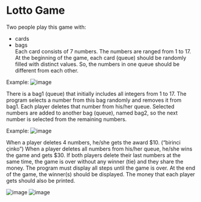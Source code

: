# Lotto Game

Two people play this game with:
- cards
- bags \
Each card consists of 7 numbers. The numbers are ranged from 1 to 17.
At the beginning of the game, each card (queue) should be randomly filled with distinct values. So, the numbers in one queue should be different from each other.

Example: ![image](https://user-images.githubusercontent.com/73431932/226395175-ae827c69-e751-4025-a7fb-b29480d06e7d.png)

There is a bag1 (queue) that initially includes all integers from 1 to 17. The program selects a number from this bag randomly and removes it from bag1. Each player deletes that number from his/her queue. Selected numbers are added to another bag (queue), named bag2, so the next number is selected from the remaining numbers.

Example: ![image](https://user-images.githubusercontent.com/73431932/226395601-c43aa607-5a9d-4c9c-9272-f9f0b4ecc588.png)

When a player deletes 4 numbers, he/she gets the award $10. (“birinci çinko”)
When a player deletes all numbers from his/her queue, he/she wins the game and gets $30.
If both players delete their last numbers at the same time, the game is over without any winner (tie) and they share the money.
The program must display all steps until the game is over.
At the end of the game, the winner(s) should be displayed.
The money that each player gets should also be printed.

![image](https://user-images.githubusercontent.com/73431932/226396181-296e20a2-8987-4a51-83b7-e707c8b9e04c.png)
![image](https://user-images.githubusercontent.com/73431932/226396533-fcf59ce8-8a23-47bd-bc46-c0b57ecb8208.png)
